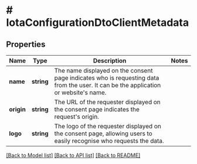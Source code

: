 # # IotaConfigurationDtoClientMetadata

## Properties

Name | Type | Description | Notes
------------ | ------------- | ------------- | -------------
**name** | **string** | The name displayed on the consent page indicates who is requesting data from the user. It can be the application or website&#39;s name. |
**origin** | **string** | The URL of the requester displayed on the consent page indicates the request&#39;s origin. |
**logo** | **string** | The logo of the requester displayed on the consent page, allowing users to easily recognise who requests the data. |

[[Back to Model list]](../../README.md#models) [[Back to API list]](../../README.md#endpoints) [[Back to README]](../../README.md)
